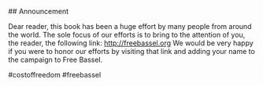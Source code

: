 ## Announcement

Dear reader, this book has been a huge
effort by many people from around the
world. The sole focus of our efforts is to
bring to the attention of you, the reader,
the following link: http://freebassel.org
We would be very happy if you were
to honor our efforts by visiting that link
and adding your name to the campaign
to Free Bassel.

#costoffreedom
#freebassel
